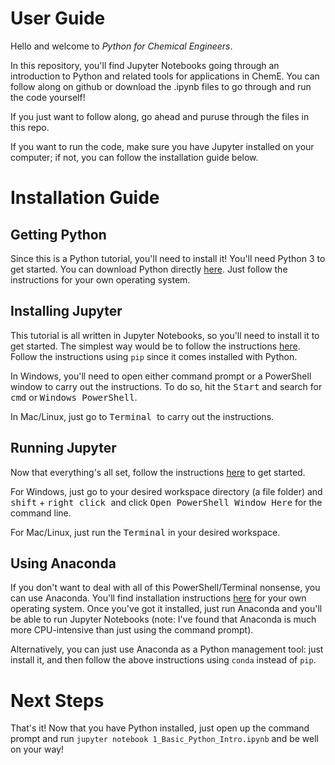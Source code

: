 # User Guide
Hello and welcome to _Python for Chemical Engineers_.

In this repository, you'll find Jupyter Notebooks going through an introduction to Python and related tools for applications in ChemE. You can follow along on github or download the .ipynb files to go through and run the code yourself! 

If you just want to follow along, go ahead and puruse through the files in this repo.

If you want to run the code, make sure you have Jupyter installed on your computer; if not, you can follow the installation guide below.

# Installation Guide
## Getting Python
Since this is a Python tutorial, you'll need to install it! You'll need Python 3 to get started. You can download Python directly <a href="https://www.python.org/downloads/"> here</a>. Just follow the instructions for your own operating system.

## Installing Jupyter
This tutorial is all written in Jupyter Notebooks, so you'll need to install it to get started. The simplest way would be to follow the instructions <a href="https://jupyterlab.readthedocs.io/en/stable/getting_started/installation.html"> here</a>. Follow the instructions using `pip` since it comes installed with Python.

In Windows, you'll need to open either command prompt or a PowerShell window to carry out the instructions. To do so, hit the <kbd>Start</kbd> and search for <kbd>cmd</kbd> or <kbd>Windows PowerShell</kbd>.

In Mac/Linux, just go to <kbd>Terminal </kbd> to carry out the instructions.

## Running Jupyter
Now that everything's all set, follow the instructions <a href="https://jupyter.readthedocs.io/en/latest/running.html#running">here</a> to get started.

For Windows, just go to your desired workspace directory (a file folder) and <kbd>shift</kbd> + <kbd>right click </kbd> and click <kbd>Open PowerShell Window Here</kbd> for the command line. 

For Mac/Linux, just run the <kbd>Terminal</kbd> in your desired workspace.

## Using Anaconda
If you don't want to deal with all of this PowerShell/Terminal nonsense, you can use Anaconda. You'll find installation instructions <a href="https://docs.anaconda.com/anaconda/install/"> here</a> for your own operating system. Once you've got it installed, just run Anaconda and you'll be able to run Jupyter Notebooks (note: I've found that Anaconda is much more CPU-intensive than just using the command prompt).

Alternatively, you can just use Anaconda as a Python management tool: just install it, and then follow the above instructions using `conda` instead of `pip`.

# Next Steps
That's it! Now that you have Python installed, just open up the command prompt and run ```jupyter notebook 1_Basic_Python_Intro.ipynb``` and be well on your way!
